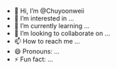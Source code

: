 - 👋 Hi, I’m @Chuyoonweii
- 👀 I’m interested in ...
- 🌱 I’m currently learning ...
- 💞️ I’m looking to collaborate on ...
- 📫 How to reach me ...
- 😄 Pronouns: ...
- ⚡ Fun fact: ...

<!---
Chuyoonweii/Chuyoonweii is a ✨ special ✨ repository because its `README.md` (this file) appears on your GitHub profile.
You can click the Preview link to take a look at your changes.
--->
